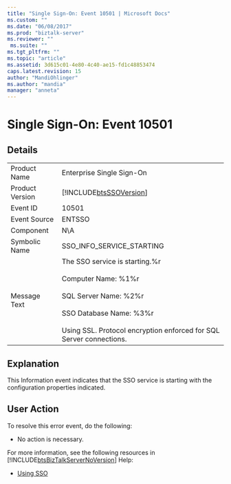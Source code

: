 ```yaml
---
title: "Single Sign-On: Event 10501 | Microsoft Docs"
ms.custom: ""
ms.date: "06/08/2017"
ms.prod: "biztalk-server"
ms.reviewer: ""
 ms.suite: ""
ms.tgt_pltfrm: ""
ms.topic: "article"
ms.assetid: 3d615c01-4e80-4c40-ae15-fd1c48853474
caps.latest.revision: 15
author: "MandiOhlinger"
ms.author: "mandia"
manager: "anneta"
---
```

# Single Sign-On: Event 10501
## Details  
  
|||  
|-|-|  
|Product Name|Enterprise Single Sign-On|  
|Product Version|[!INCLUDE[btsSSOVersion](../includes/btsssoversion-md.md)]|  
|Event ID|10501|  
|Event Source|ENTSSO|  
|Component|N\A|  
|Symbolic Name|SSO_INFO_SERVICE_STARTING|  
|Message Text|The SSO service is starting.%r<br /><br /> Computer Name: %1%r<br /><br /> SQL Server Name: %2%r<br /><br /> SSO Database Name: %3%r<br /><br /> Using SSL. Protocol encryption enforced for SQL Server connections.|  
  
## Explanation  
 This Information event indicates that the SSO service is starting with the configuration properties indicated.  
  
## User Action  
 To resolve this error event, do the following:  
  
-   No action is necessary.  
  
 For more information, see the following resources in [!INCLUDE[btsBizTalkServerNoVersion](../includes/btsbiztalkservernoversion-md.md)] Help:  
  
-   [Using SSO](../core/using-sso.md)